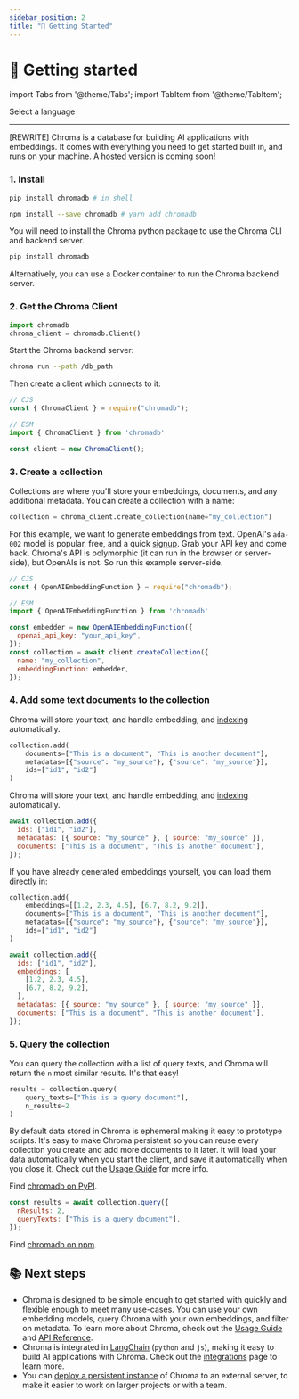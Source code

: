 ```yaml
---
sidebar_position: 2
title: "🔑 Getting Started"
---
```


# 🔑 Getting started

import Tabs from '@theme/Tabs';
import TabItem from '@theme/TabItem';

<div class="select-language">Select a language</div>

<Tabs queryString groupId="lang" queryString>
<TabItem value="py" label="Python"></TabItem>
<TabItem value="js" label="JavaScript"></TabItem>
</Tabs>

---

[REWRITE] Chroma is a database for building AI applications with embeddings. It comes with everything you need to get started built in, and runs on your machine. A [hosted version](https://airtable.com/shrOAiDUtS2ILy5vZ) is coming soon!

### 1. Install

<Tabs queryString groupId="lang" className="hideTabSwitcher">
<TabItem value="py" label="Python">

```py
pip install chromadb # in shell
```

</TabItem>
<TabItem value="js" label="JavaScript">

```sh
npm install --save chromadb # yarn add chromadb
```

You will need to install the Chroma python package to use the Chroma CLI and backend server.

```sh
pip install chromadb
```

Alternatively, you can use a Docker container to run the Chroma backend server.

</TabItem>

</Tabs>

### 2. Get the Chroma Client

<Tabs queryString groupId="lang" className="hideTabSwitcher">
<TabItem value="py" label="Python">

```python
import chromadb
chroma_client = chromadb.Client()
```

</TabItem>
<TabItem value="js" label="JavaScript">

Start the Chroma backend server:

```sh
chroma run --path /db_path
```

Then create a client which connects to it:

```js
// CJS
const { ChromaClient } = require("chromadb");

// ESM
import { ChromaClient } from 'chromadb'

const client = new ChromaClient();
```

</TabItem>

</Tabs>

### 3. Create a collection

Collections are where you'll store your embeddings, documents, and any additional metadata. You can create a collection with a name:

<Tabs queryString groupId="lang" className="hideTabSwitcher">
<TabItem value="py" label="Python">

```python
collection = chroma_client.create_collection(name="my_collection")
```

</TabItem>
<TabItem value="js" label="JavaScript">

For this example, we want to generate embeddings from text. OpenAI's `ada-002` model is popular, free, and a quick [signup](https://openai.com/api/). Grab your API key and come back. Chroma's API is polymorphic (it can run in the browser or server-side), but OpenAIs is not. So run this example server-side.

```js
// CJS
const { OpenAIEmbeddingFunction } = require("chromadb");

// ESM
import { OpenAIEmbeddingFunction } from 'chromadb'

const embedder = new OpenAIEmbeddingFunction({
  openai_api_key: "your_api_key",
});
const collection = await client.createCollection({
  name: "my_collection",
  embeddingFunction: embedder,
});
```

</TabItem>

</Tabs>

### 4. Add some text documents to the collection

<Tabs queryString groupId="lang" className="hideTabSwitcher">
<TabItem value="py" label="Python">

Chroma will store your text, and handle embedding, and [indexing](./concepts/indexes.md) automatically.

```python
collection.add(
    documents=["This is a document", "This is another document"],
    metadatas=[{"source": "my_source"}, {"source": "my_source"}],
    ids=["id1", "id2"]
)
```

</TabItem>
<TabItem value="js" label="JavaScript">

Chroma will store your text, and handle embedding, and [indexing](./concepts/indexes.md) automatically.

```js
await collection.add({
  ids: ["id1", "id2"],
  metadatas: [{ source: "my_source" }, { source: "my_source" }],
  documents: ["This is a document", "This is another document"],
});
```

</TabItem>

</Tabs>

If you have already generated embeddings yourself, you can load them directly in:

<Tabs queryString groupId="lang" className="hideTabSwitcher">
<TabItem value="py" label="Python">

```python
collection.add(
    embeddings=[[1.2, 2.3, 4.5], [6.7, 8.2, 9.2]],
    documents=["This is a document", "This is another document"],
    metadatas=[{"source": "my_source"}, {"source": "my_source"}],
    ids=["id1", "id2"]
)
```

</TabItem>
<TabItem value="js" label="JavaScript">

```js
await collection.add({
  ids: ["id1", "id2"],
  embeddings: [
    [1.2, 2.3, 4.5],
    [6.7, 8.2, 9.2],
  ],
  metadatas: [{ source: "my_source" }, { source: "my_source" }],
  documents: ["This is a document", "This is another document"],
});
```

</TabItem>

</Tabs>

### 5. Query the collection

You can query the collection with a list of query texts, and Chroma will return the `n` most similar results. It's that easy!

<Tabs queryString groupId="lang" className="hideTabSwitcher">
<TabItem value="py" label="Python">

```python
results = collection.query(
    query_texts=["This is a query document"],
    n_results=2
)
```

By default data stored in Chroma is ephemeral making it easy to prototype scripts. It's easy to make Chroma persistent so you can reuse every collection you create and add more documents to it later. It will load your data automatically when you start the client, and save it automatically when you close it. Check out the [Usage Guide](./usage-guide.md) for more info.

Find [chromadb on PyPI](https://pypi.org/project/chromadb/).

</TabItem>
<TabItem value="js" label="JavaScript">

```js
const results = await collection.query({
  nResults: 2,
  queryTexts: ["This is a query document"],
});
```

Find [chromadb on npm](https://www.npmjs.com/package/chromadb).

</TabItem>

</Tabs>

## 📚 Next steps

- Chroma is designed to be simple enough to get started with quickly and flexible enough to meet many use-cases. You can use your own embedding models, query Chroma with your own embeddings, and filter on metadata. To learn more about Chroma, check out the [Usage Guide](./usage-guide.md) and [API Reference](./api-reference.md).
- Chroma is integrated in [LangChain](https://python.langchain.com/en/latest/modules/indexes/vectorstores.html?highlight=chroma#langchain.vectorstores.Chroma) (`python` and `js`), making it easy to build AI applications with Chroma. Check out the [integrations](./integrations) page to learn more.
- You can [deploy a persistent instance](./deployment) of Chroma to an external server, to make it easier to work on larger projects or with a team.
